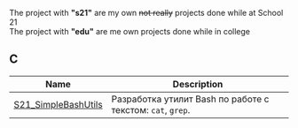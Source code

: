 The project with **"s21"** are my own ~~not really~~ projects done while at School 21  
The project with **"edu"** are me own projects done while in college  

## C
| Name | Description |
| ---- | ----------- |
| [S21_SimpleBashUtils](https://github.com/Geger-Metov/S21_SimpleBashUtils) | Разработка утилит Bash по работе с текстом: `cat`, `grep`. |
